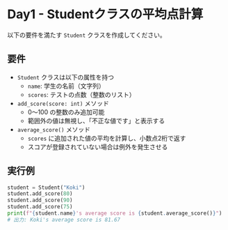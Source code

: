 # Day1 - Studentクラスの平均点計算

以下の要件を満たす `Student` クラスを作成してください。

## 要件

- `Student` クラスは以下の属性を持つ
  - `name`: 学生の名前（文字列）
  - `scores`: テストの点数（整数のリスト）
- `add_score(score: int)` メソッド
  - 0〜100 の整数のみ追加可能
  - 範囲外の値は無視し、「不正な値です」と表示する
- `average_score()` メソッド
  - `scores` に追加された値の平均を計算し、小数点2桁で返す
  - スコアが登録されていない場合は例外を発生させる

## 実行例

```python
student = Student("Koki")
student.add_score(80)
student.add_score(90)
student.add_score(75)
print(f"{student.name}'s average score is {student.average_score()}")
# 出力: Koki's average score is 81.67
